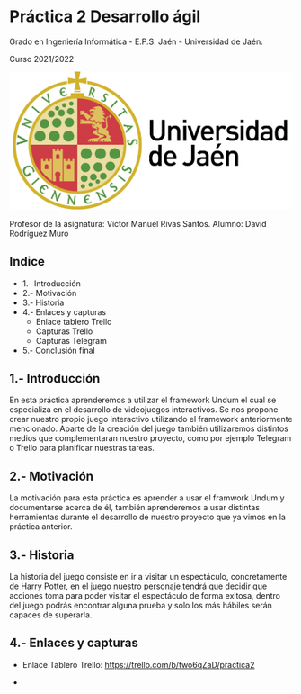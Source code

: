 # Práctica 2 Desarrollo ágil

Grado en Ingeniería Informática - E.P.S. Jaén - Universidad de Jaén.

Curso 2021/2022

![Image tex](https://github.com/UJA-Desarrollo-Agil/d-agil-2021-2022-practica-2-Davidrmuro/blob/master/games/media/img/uja.jpg)


Profesor de la asignatura: Víctor Manuel Rivas Santos.
Alumno: David Rodríguez Muro

## Indice
*  1.- Introducción 
*  2.- Motivación 
*  3.- Historia
*  4.- Enlaces y capturas
      * Enlace tablero Trello
      * Capturas Trello
      * Capturas Telegram
 * 5.- Conclusión final

## 1.- Introducción

  En esta práctica aprenderemos a utilizar el framework Undum el cual se especializa en el desarrollo de videojuegos interactivos. Se nos propone crear nuestro propio juego interactivo utilizando el framework anteriormente mencionado. Aparte de la creación del juego también utilizaremos distintos medios que complementaran nuestro proyecto, como por ejemplo Telegram o Trello para planificar nuestras tareas.
  
## 2.- Motivación

  La motivación para esta práctica es aprender a usar el framwork Undum y documentarse acerca de él, también aprenderemos a usar distintas herramientas durante el desarrollo de nuestro proyecto que ya vimos en la práctica anterior.
  
## 3.- Historia

  La historia del juego consiste en ir a visitar un espectáculo, concretamente de Harry Potter, en el juego nuestro personaje tendrá que decidir que acciones toma para poder visitar el espectáculo de forma exitosa, dentro del juego podrás encontrar alguna prueba y solo los más hábiles serán capaces de superarla.

## 4.- Enlaces y capturas 

* Enlace Tablero Trello: https://trello.com/b/two6qZaD/practica2
    
*    
